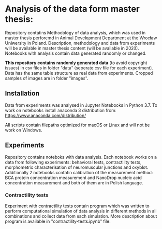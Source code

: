 # Analysis of the data form master thesis: 

Repository contatins Methodology of data analysis, which was used in master thesis perforemd in Animal Development Department at the Wrocław Uniwersity in Poland. Description, methodology and data from experiments will be available in master thesis content (will be available in 2020). Notebooks with analysis contain data generated randomly or changed. 

**This repository contains randomly generated data** (to avoid copyright issues) in csv files in folder "data" (seperate csv file for each experiment). Data has the same table structure as real data from experiments. Cropped samples of images are in folder "images". 

## Installation

Data from experiments was analysed in Jupyter Notebooks in Python 3.7. To work on notebooks install anaconda 3 distribution from: https://www.anaconda.com/distribution/

All scripts contain filepaths optimized for macOS or Linux and will not be work on Windows.

## Experiments

Repository contains noteboks with data analysis. Each notebook works on a data from following experiments: behavioral tests, contractility tests, morphometric characterisation of neuromuscular junctions and oxyblot. Additionally 2 notebooks contatin calibration of the measurement method: BCA protein concentration measurement and NanoDrop nucleic acid concentration measurement and both of them are in Polish language. 


### Contractility tests

Experiment with contractility tests contain program which was written to perform computational simulation of data analysis in different methods in all combinations and collect data from each simulation. More description about program is available in "contractility-tests.ipynb" file. 

